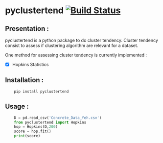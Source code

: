 # pyclustertend [![Build Status](https://travis-ci.com/lachhebo/pyclustertend.svg?branch=master)](https://travis-ci.com/lachhebo/pyclustertend)

## Presentation : 

pyclustertend is a python package to do cluster tendency. Cluster tendency consist to assess if clustering algorithm are relevant for a dataset.

One method for assessing cluster tendency is currently implemented  :

- [x] Hopkins Statistics 

## Installation : 

```shell
    pip install pyclustertend
```

## Usage : 

```python
    D = pd.read_csv('Concrete_Data_Yeh.csv')
    from pyclustertend import Hopkins
    hop = Hopkins(D,200)
    score = hop.fit()
    print(score)
```
